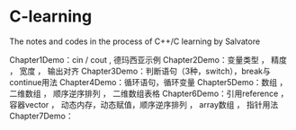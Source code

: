 # C-learning
The notes and codes  in the process of C++/C learning by Salvatore


Chapter1Demo：cin / cout  , 德玛西亚示例
Chapter2Demo：变量类型 ， 精度 ， 宽度 ， 输出对齐
Chapter3Demo：判断语句（3种，switch），break与continue用法
Chapter4Demo：循环语句，循环变量
Chapter5Demo：数组 ，二维数组 ，  顺序逆序排列 ， 二维数组表格
Chapter6Demo：引用reference ， 容器vector ， 动态内存，动态赋值，顺序逆序排列 ， array数组 ， 指针用法
Chapter7Demo：
